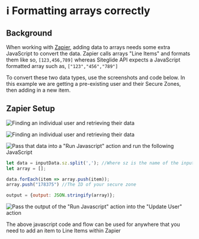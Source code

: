 # ℹ️ Formatting arrays correctly

## Background

When working with [Zapier](/developer-tools/zapier-integration/README.md), adding data to arrays needs some extra JavaScript to convert the data. Zapier calls arrays "Line Items" and formats them like so, `[123,456,789]` whereas Siteglide API expects a JavaScript formatted array such as, `["123","456","789"]`

To convert these two data types, use the screenshots and code below. In this example we are getting a pre-existing user and their Secure Zones, then adding in a new item.

## Zapier Setup

![Finding an individual user and retrieving their data](<../../.gitbook/assets/archbee\_uploads/-AMxd0CRDYGkCslIGDgoD\_Screen Shot 2021-01-07 at 21.05.08.png>)

![Finding an individual user and retrieving their data](../../.gitbook/assets/archbee\_uploads/-AM)

![Pass that data into a "Run Javascript" action and run the following JavaScript](<../../.gitbook/assets/archbee\_uploads/-AMxd0CRDYGkCslIGDgoD\_Screen Shot 2021-01-07 at 21.05.08.png>)

```javascript
let data = inputData.sz.split(','); //Where sz is the name of the input data you picked above
let array = [];

data.forEach(item => array.push(item));
array.push("178375") //The ID of your secure zone

output = {output: JSON.stringify(array)};
```

![Pass the output of the "Run Javascript" action into the "Update User" action](<../../.gitbook/assets/archbee\_uploads/z3nHyi\_3lNBW4Mbcl5b2n\_Screen Shot 2021-01-07 at 21.10.16.png>)

The above javascript code and flow can be used for anywhere that you need to add an item to Line Items within Zapier
